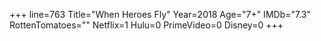 +++
line=763
Title="When Heroes Fly"
Year=2018
Age="7+"
IMDb="7.3"
RottenTomatoes=""
Netflix=1
Hulu=0
PrimeVideo=0
Disney=0
+++

